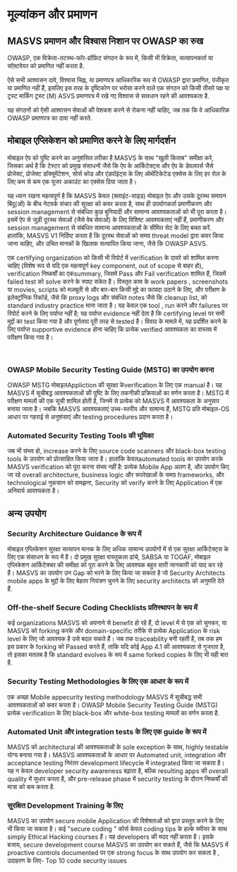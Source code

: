 # मूल्यांकन और प्रमाणन

## MASVS प्रमाणन और विश्वास निशान पर OWASP का रुख

OWASP, एक विक्रेता-तटस्थ-फॉर-प्रॉफ़िट संगठन के रूप में, किसी भी विक्रेता, सत्यापनकर्ता या सॉफ़्टवेयर को प्रमाणित नहीं करता है.

ऐसे सभी आश्वासन दावे, विश्वास चिह्न, या प्रमाणपत्र आधिकारिक रूप से OWASP द्वारा प्रमाणित, पंजीकृत या प्रमाणित नहीं हैं, इसलिए इस तरह के दृष्टिकोण पर भरोसा करने वाले एक संगठन को किसी तीसरे पक्ष या ट्रस्ट मार्किंग ट्रस्ट (M) ASVS प्रमाणपत्र  में रखे गए विश्वास से सावधान रहने की आवश्यकता है.

यह संगठनों को ऐसी आश्वासन सेवाओं की पेशकश करने से रोकना नहीं चाहिए, जब तक कि वे आधिकारिक OWASP प्रमाणपत्र का दावा नहीं करते.

## मोबाइल एप्लिकेशन को प्रमाणित करने के लिए मार्गदर्शन

मोबाइल ऐप को पुष्टि करने का अनुशंसित तरीका  है  MASVS के साथ "खुली किताब" समीक्षा करे,
जिसका अर्थ है कि टेस्टर को प्रमुख संसाधनों जैसे कि ऐप के आर्किटेक्ट्स और ऐप के डेवलपर्स जैसे प्रोजेक्ट, प्रोजेक्ट डॉक्यूमेंटेशन, सोर्स कोड और एंडपॉइंट्स के लिए ऑथेंटिकेटेड एक्सेस के लिए हर रोल के लिए कम से कम एक यूजर अकाउंट का एक्सेस दिया जाता है।

यह ध्यान रखना महत्वपूर्ण है कि MASVS केवल (क्लाइंट-साइड) मोबाइल ऐप और उसके दूरस्थ समापन बिंदु(ओं) के बीच नेटवर्क संचार की सुरक्षा को कवर करता है, साथ ही उपयोगकर्ता प्रमाणीकरण और session management से संबंधित कुछ बुनियादी और सामान्य आवश्यकताओं को भी पूरा करता है। इसमें ऐप से जुड़ी दूरस्थ सेवाओं (जैसे वेब सेवाओं) के लिए विशिष्ट आवश्यकताएं नहीं हैं, प्रमाणीकरण और session management से संबंधित सामान्य आवश्यकताओं के सीमित सेट के लिए बचत करें. हालांकि, MASVS V1 निर्दिष्ट करता है कि दूरस्थ सेवाओं को समग्र threat model द्वारा कवर किया जाना चाहिए, और उचित मानकों के खिलाफ सत्यापित किया जाना, जैसे कि OWASP ASVS.

एक certifying organization को किसी भी रिपोर्ट में verification के दायरे को शामिल करना चाहिए (विशेष रूप से यदि एक महत्वपूर्ण key component, out of scope से बाहर हो), verification निष्कर्षों का एकsummary, जिसमें Pass और Fail verification शामिल हैं, जिसमें failed test को solve करने के स्पष्ट संकेत हैं। विस्तृत काम के work papers , screenshots या movies, scripts को मज़बूती से और बार-बार किसी मुद्दे का फायदा उठाने के लिए, और परीक्षण के इलेक्ट्रॉनिक रिकॉर्ड, जैसे कि proxy logs और संबंधित notes जैसे कि cleanup list, को standard industry practice माना जाता है। यह केवल एक tool , run करने और failures पर रिपोर्ट करने के लिए पर्याप्त नहीं है; यह पर्याप्त evidence नहीं देता है कि certifying level पर सभी मुद्दों का test किया गया है और पूर्णतया पूरी तरह से tested है। विवाद के मामले में, यह प्रदर्शित करने के लिए पर्याप्त supportive evidence होना चाहिए कि प्रत्येक verified आवश्यकता का वास्तव में परीक्षण किया गया है।

<div style="page-break-after: always; visibility: hidden">
\pagebreak
</div>

### OWASP Mobile Security Testing Guide (MSTG) का उपयोग करना

OWASP MSTG मोबाइलAppliction की सुरक्षा केverification के लिए एक manual है। यह MASVS में सूचीबद्ध आवश्यकताओं की पुष्टि के लिए तकनीकी प्रक्रियाओं का वर्णन करता है। MSTG में परीक्षण मामलों की एक सूची शामिल होती है, जिनमें से प्रत्येक को MASVS में आवश्यकता के अनुसार बनाया जाता है। जबकि MASVS आवश्यकताएं उच्च-स्तरीय और सामान्य हैं, MSTG प्रति मोबाइल-OS आधार पर गहराई से अनुशंसाएं और testing procedures प्रदान करता है।

### Automated Security Testing Tools की भूमिका

जब भी संभव हो, increase करने के लिए source code scanners और black-box testing tools के उपयोग को प्रोत्साहित किया जाता है। हालांकि केवलautomated tools का उपयोग करके MASVS verification को पूरा करना संभव नहीं है: प्रत्येक Mobile App अलग है, और उपयोग किए जा रहे overall architecture, business logic और रूपरेखाओं के समग्र frameworks, और technological नुकसान को समझना, Security को verify करने के लिए Application में एक अनिवार्य आवश्यकता है।

## अन्य उपयोग

### Security Architecture Guidance के रूप में

मोबाइल एप्लिकेशन सुरक्षा सत्यापन मानक के लिए अधिक सामान्य उपयोगों में से एक सुरक्षा आर्किटेक्ट्स के लिए एक संसाधन के रूप में है। दो प्रमुख सुरक्षा वास्तुकला ढांचे, SABSA या TOGAF, मोबाइल एप्लिकेशन आर्किटेक्चर की समीक्षा को पूरा करने के लिए आवश्यक बहुत सारी जानकारी को याद कर रहे हैं। MASVS का उपयोग उन Gap को भरने के लिए किया जा सकता है जो Security Architects mobile apps के मुद्दों के लिए बेहतर नियंत्रण चुनने के लिए security architects को अनुमति देते हैं.

### Off-the-shelf Secure Coding Checklists प्रतिस्थापन के रूप में

कई organizations MASVS को अपनाने से benefit हो रहे हैं, दो level में से एक को चुनकर, या MASVS को forking करके और domain-specific तरीके से प्रत्येक Application के risk level के लिए जो आवश्यक है उसे बदल सकते हैं। जब तक traceability बनी रहती है, तब तक हम इस प्रकार के forking को Passed करते हैं, ताकि यदि कोई App 4.1 की आवश्यकता से गुजरता है, तो इसका मतलब है कि standard evolves के रूप में same forked copies के लिए भी यही बात है.

### Security Testing Methodologies के लिए एक आधार के रूप में

एक अच्छा Mobile appecurity testing methodology MASVS में सूचीबद्ध सभी आवश्यकताओं को कवर करता है। OWASP Mobile Security Testing Guide (MSTG) प्रत्येक verification के लिए black-box और white-box testing मामलों का वर्णन करता है.

### Automated Unit और integration tests के लिए एक guide के रूप में

MASVS को architectural की आवश्यकताओं के sole exception के साथ, highly testable योग्य बनाया गया है। MASVS आवश्यकताओं के आधार पर Automated unit, integration और acceptance testing निरंतर development lifecycle में integrated किया जा सकता है। यह न केवल developer security awareness बढ़ाता है, बल्कि resulting apps की overall quality में सुधार करता है, और pre-release phase में security testing के दौरान निष्कर्षों की मात्रा को कम करता है.

### सुरक्षित Development Training के लिए

MASVS का उपयोग secure mobile Application की विशेषताओं को द्वारा प्रस्तुत करने के लिए भी किया जा सकता है। कई "secure coding " कोर्स केवल coding tips के हल्के स्मीयर के साथ simply Ethical Hacking courses हैं। यह developers की मदद नहीं करता है। इसके बजाय, secure development course MASVS का उपयोग कर सकते हैं, जैसे कि MASVS में proactive controls documented पर एक strong focus के साथ उपयोग कर सकता है , उदाहरण के लिए- Top 10 code security issues